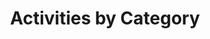 ---
title: " Activities by Category"
layout: categories
permalink: /categories/
author_profile: true
---